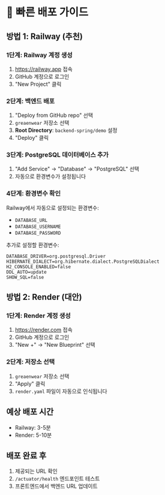 # 🚀 빠른 배포 가이드

## 방법 1: Railway (추천)

### 1단계: Railway 계정 생성
1. https://railway.app 접속
2. GitHub 계정으로 로그인
3. "New Project" 클릭

### 2단계: 백엔드 배포
1. "Deploy from GitHub repo" 선택
2. `greaenwear` 저장소 선택
3. **Root Directory**: `backend-spring/demo` 설정
4. "Deploy" 클릭

### 3단계: PostgreSQL 데이터베이스 추가
1. "Add Service" → "Database" → "PostgreSQL" 선택
2. 자동으로 환경변수가 설정됩니다

### 4단계: 환경변수 확인
Railway에서 자동으로 설정되는 환경변수:
- `DATABASE_URL`
- `DATABASE_USERNAME` 
- `DATABASE_PASSWORD`

추가로 설정할 환경변수:
```
DATABASE_DRIVER=org.postgresql.Driver
HIBERNATE_DIALECT=org.hibernate.dialect.PostgreSQLDialect
H2_CONSOLE_ENABLED=false
DDL_AUTO=update
SHOW_SQL=false
```

## 방법 2: Render (대안)

### 1단계: Render 계정 생성
1. https://render.com 접속
2. GitHub 계정으로 로그인
3. "New +" → "New Blueprint" 선택

### 2단계: 저장소 선택
1. `greaenwear` 저장소 선택
2. "Apply" 클릭
3. `render.yaml` 파일이 자동으로 인식됩니다

## 예상 배포 시간
- Railway: 3-5분
- Render: 5-10분

## 배포 완료 후
1. 제공되는 URL 확인
2. `/actuator/health` 엔드포인트 테스트
3. 프론트엔드에서 백엔드 URL 업데이트
